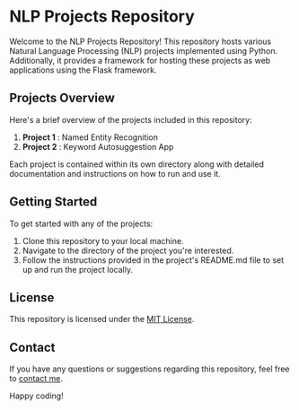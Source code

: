 # NLP Projects Repository

Welcome to the NLP Projects Repository! This repository hosts various Natural Language Processing (NLP) projects implemented using Python. Additionally, it provides a framework for hosting these projects as web applications using the Flask framework.

## Projects Overview

Here's a brief overview of the projects included in this repository:

1. **Project 1** : Named Entity Recognition
2. **Project 2** : Keyword Autosuggestion App

Each project is contained within its own directory along with detailed documentation and instructions on how to run and use it.

## Getting Started

To get started with any of the projects:

1. Clone this repository to your local machine.
2. Navigate to the directory of the project you're interested.
3. Follow the instructions provided in the project's README.md file to set up and run the project locally.

## License

This repository is licensed under the [MIT License](LICENSE).

## Contact

If you have any questions or suggestions regarding this repository, feel free to [contact me](mailto:mayankanand2701@gmail.com).

Happy coding!
